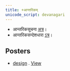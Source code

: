 ```yaml
---
title: +आन्तरिकम्
unicode_script: devanagari
---
```


- आन्तरिकसूचना [अत्र](https://docs.google.com/document/d/1c4fjHDXwFsmvkBvdnZU3msadOj6mqi_JrvphHKUmIso/edit?usp=sharing)।
- आन्तरिकसन्देशधारा [ऽत्र](https://groups.google.com/forum/#!forum/dyuganga-antarikam)।

## Posters
- [design](https://www.canva.com/design/DAFTTNC9SKk/dAynbOObWELrdMowuDC6jA/view?utm_content=DAFTTNC9SKk&utm_campaign=designshare&utm_medium=link&utm_source=publishsharelink) . [View](https://www.canva.com/design/DAFTTNC9SKk/dAynbOObWELrdMowuDC6jA/view?utm_content=DAFTTNC9SKk&utm_campaign=designshare&utm_medium=link&utm_source=publishsharelink)